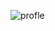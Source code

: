 ![profle](https://user-images.githubusercontent.com/68390087/91794770-dfa10300-ebe9-11ea-8ab1-1adcf06482ef.jpg)

